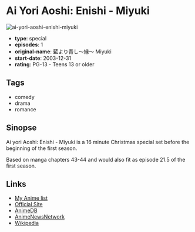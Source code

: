 # Ai Yori Aoshi: Enishi - Miyuki

![ai-yori-aoshi-enishi-miyuki](https://cdn.myanimelist.net/images/anime/7/10173.jpg)

-   **type**: special
-   **episodes**: 1
-   **original-name**: 藍より青し～縁～ Miyuki
-   **start-date**: 2003-12-31
-   **rating**: PG-13 - Teens 13 or older

## Tags

-   comedy
-   drama
-   romance

## Sinopse

Ai yori Aoshi: Enishi - Miyuki is a 16 minute Christmas special set before the beginning of the first season.

Based on manga chapters 43-44 and would also fit as episode 21.5 of the first season.

## Links

-   [My Anime list](https://myanimelist.net/anime/3266/Ai_Yori_Aoshi__Enishi_-_Miyuki)
-   [Official Site](http://www.aiyoriaoshi.com/enishi/)
-   [AnimeDB](http://anidb.info/perl-bin/animedb.pl?show=anime&aid=1059)
-   [AnimeNewsNetwork](http://www.animenewsnetwork.com/encyclopedia/anime.php?id=2568)
-   [Wikipedia](http://en.wikipedia.org/wiki/Ai_Yori_Aoshi)
